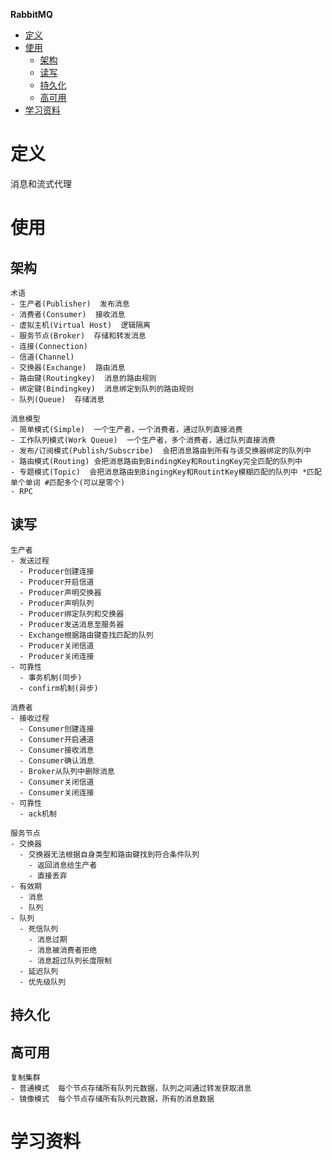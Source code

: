 **RabbitMQ**
- [定义](#定义)
- [使用](#使用)
  - [架构](#架构)
  - [读写](#读写)
  - [持久化](#持久化)
  - [高可用](#高可用)
- [学习资料](#学习资料)

# 定义 #
消息和流式代理

# 使用 #
## 架构 ##
```
术语
- 生产者(Publisher)  发布消息
- 消费者(Consumer)  接收消息  
- 虚拟主机(Virtual Host)  逻辑隔离
- 服务节点(Broker)  存储和转发消息
- 连接(Connection)
- 信道(Channel)
- 交换器(Exchange)  路由消息
- 路由键(Routingkey)  消息的路由规则
- 绑定键(Bindingkey)  消息绑定到队列的路由规则
- 队列(Queue)  存储消息

消息模型
- 简单模式(Simple)  一个生产者，一个消费者，通过队列直接消费
- 工作队列模式(Work Queue)  一个生产者，多个消费者，通过队列直接消费
- 发布/订阅模式(Publish/Subscribe)  会把消息路由到所有与该交换器绑定的队列中
- 路由模式(Routing) 会把消息路由到BindingKey和RoutingKey完全匹配的队列中
- 专题模式(Topic)  会把消息路由到BingingKey和RoutintKey模糊匹配的队列中 *匹配单个单词 #匹配多个(可以是零个)
- RPC  
```

## 读写 ##
```
生产者
- 发送过程
  - Producer创建连接
  - Producer开启信道
  - Producer声明交换器
  - Producer声明队列
  - Producer绑定队列和交换器
  - Producer发送消息至服务器
  - Exchange根据路由键查找匹配的队列
  - Producer关闭信道
  - Producer关闭连接
- 可靠性
  - 事务机制(同步)
  - confirm机制(异步)

消费者
- 接收过程
  - Consumer创建连接
  - Consumer开启通道
  - Consumer接收消息
  - Consumer确认消息
  - Broker从队列中删除消息
  - Consumer关闭信道
  - Consumer关闭连接
- 可靠性
  - ack机制

服务节点
- 交换器
  - 交换器无法根据自身类型和路由键找到符合条件队列
    - 返回消息给生产者
    - 直接丢弃
- 有效期
  - 消息
  - 队列
- 队列
  - 死信队列
    - 消息过期
    - 消息被消费者拒绝
    - 消息超过队列长度限制
  - 延迟队列
  - 优先级队列
```

## 持久化 ##

## 高可用 ##
```
复制集群  
- 普通模式  每个节点存储所有队列元数据，队列之间通过转发获取消息
- 镜像模式  每个节点存储所有队列元数据，所有的消息数据
```    

# 学习资料 #

